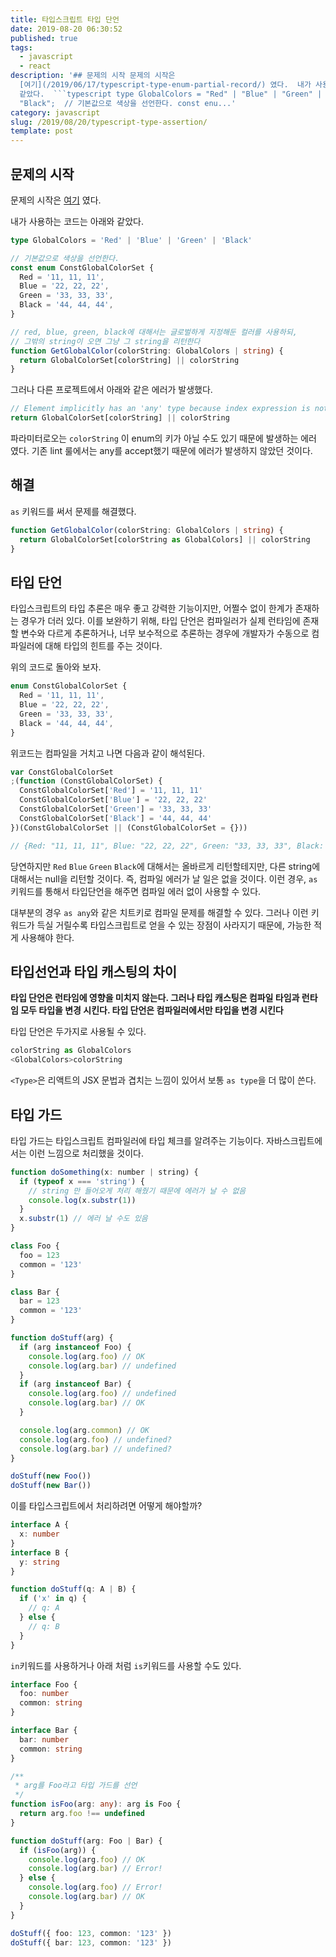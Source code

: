 ```yaml
---
title: 타입스크립트 타입 단언
date: 2019-08-20 06:30:52
published: true
tags:
  - javascript
  - react
description: '## 문제의 시작 문제의 시작은
  [여기](/2019/06/17/typescript-type-enum-partial-record/) 였다.  내가 사용하는 코드는 아래와
  같았다.  ```typescript type GlobalColors = "Red" | "Blue" | "Green" |
  "Black";  // 기본값으로 색상을 선언한다. const enu...'
category: javascript
slug: /2019/08/20/typescript-type-assertion/
template: post
---
```


## 문제의 시작

문제의 시작은 [여기](/2019/06/17/typescript-type-enum-partial-record/) 였다.

내가 사용하는 코드는 아래와 같았다.

```typescript
type GlobalColors = 'Red' | 'Blue' | 'Green' | 'Black'

// 기본값으로 색상을 선언한다.
const enum ConstGlobalColorSet {
  Red = '11, 11, 11',
  Blue = '22, 22, 22',
  Green = '33, 33, 33',
  Black = '44, 44, 44',
}

// red, blue, green, black에 대해서는 글로벌하게 지정해둔 컬러를 사용하되,
// 그밖의 string이 오면 그냥 그 string을 리턴한다
function GetGlobalColor(colorString: GlobalColors | string) {
  return GlobalColorSet[colorString] || colorString
}
```

그러나 다른 프로젝트에서 아래와 같은 에러가 발생했다.

```javascript
// Element implicitly has an 'any' type because index expression is not of type 'number'.
return GlobalColorSet[colorString] || colorString
```

파라미터로오는 `colorString` 이 enum의 키가 아닐 수도 있기 때문에 발생하는 에러 였다. 기존 lint 룰에서는 any를 accept했기 때문에 에러가 발생하지 않았던 것이다.

## 해결

`as` 키워드를 써서 문제를 해결했다.

```typescript
function GetGlobalColor(colorString: GlobalColors | string) {
  return GlobalColorSet[colorString as GlobalColors] || colorString
}
```

## 타입 단언

타입스크립트의 타입 추론은 매우 좋고 강력한 기능이지만, 어쩔수 없이 한계가 존재하는 경우가 더러 있다. 이를 보완하기 위해, 타입 단언은 컴파일러가 실제 런타임에 존재할 변수와 다르게 추론하거나, 너무 보수적으로 추론하는 경우에 개발자가 수동으로 컴파일러에 대해 타입의 힌트를 주는 것이다.

위의 코드로 돌아와 보자.

```typescript
enum ConstGlobalColorSet {
  Red = '11, 11, 11',
  Blue = '22, 22, 22',
  Green = '33, 33, 33',
  Black = '44, 44, 44',
}
```

위코드는 컴파일을 거치고 나면 다음과 같이 해석된다.

```javascript
var ConstGlobalColorSet
;(function (ConstGlobalColorSet) {
  ConstGlobalColorSet['Red'] = '11, 11, 11'
  ConstGlobalColorSet['Blue'] = '22, 22, 22'
  ConstGlobalColorSet['Green'] = '33, 33, 33'
  ConstGlobalColorSet['Black'] = '44, 44, 44'
})(ConstGlobalColorSet || (ConstGlobalColorSet = {}))

// {Red: "11, 11, 11", Blue: "22, 22, 22", Green: "33, 33, 33", Black: "44, 44, 44"}
```

당연하지만 `Red` `Blue` `Green` `Black`에 대해서는 올바르게 리턴할테지만, 다른 string에 대해서는 null을 리턴할 것이다. 즉, 컴파일 에러가 날 일은 없을 것이다. 이런 경우, `as` 키워드를 통해서 타입단언을 해주면 컴파일 에러 없이 사용할 수 있다.

대부분의 경우 `as any`와 같은 치트키로 컴파일 문제를 해결할 수 있다. 그러나 이런 키워드가 득실 거릴수록 타입스크립트로 얻을 수 있는 장점이 사라지기 때문에, 가능한 적게 사용해야 한다.

## 타입선언과 타입 캐스팅의 차이

**타입 단언은 런타임에 영향을 미치지 않는다. 그러나 타입 캐스팅은 컴파일 타임과 런타임 모두 타입을 변경 시킨다. 타입 단언은 컴파일러에서만 타입을 변경 시킨다**

타입 단언은 두가지로 사용될 수 있다.

```typescript
colorString as GlobalColors
<GlobalColors>colorString
```

`<Type>`은 리액트의 JSX 문법과 겹치는 느낌이 있어서 보통 `as type`을 더 많이 쓴다.

## 타입 가드

타입 가드는 타입스크립트 컴파일러에 타입 체크를 알려주는 기능이다. 자바스크립트에서는 이런 느낌으로 처리했을 것이다.

```javascript
function doSomething(x: number | string) {
  if (typeof x === 'string') {
    // string 만 들어오게 처리 해줬기 때문에 에러가 날 수 없음
    console.log(x.substr(1))
  }
  x.substr(1) // 에러 날 수도 있음
}

class Foo {
  foo = 123
  common = '123'
}

class Bar {
  bar = 123
  common = '123'
}

function doStuff(arg) {
  if (arg instanceof Foo) {
    console.log(arg.foo) // OK
    console.log(arg.bar) // undefined
  }
  if (arg instanceof Bar) {
    console.log(arg.foo) // undefined
    console.log(arg.bar) // OK
  }

  console.log(arg.common) // OK
  console.log(arg.foo) // undefined?
  console.log(arg.bar) // undefined?
}

doStuff(new Foo())
doStuff(new Bar())
```

이를 타입스크립트에서 처리하려면 어떻게 해야할까?

```typescript
interface A {
  x: number
}
interface B {
  y: string
}

function doStuff(q: A | B) {
  if ('x' in q) {
    // q: A
  } else {
    // q: B
  }
}
```

`in`키워드를 사용하거나 아래 처럼 `is`키워드를 사용할 수도 있다.

```typescript
interface Foo {
  foo: number
  common: string
}

interface Bar {
  bar: number
  common: string
}

/**
 * arg를 Foo라고 타입 가드를 선언
 */
function isFoo(arg: any): arg is Foo {
  return arg.foo !== undefined
}

function doStuff(arg: Foo | Bar) {
  if (isFoo(arg)) {
    console.log(arg.foo) // OK
    console.log(arg.bar) // Error!
  } else {
    console.log(arg.foo) // Error!
    console.log(arg.bar) // OK
  }
}

doStuff({ foo: 123, common: '123' })
doStuff({ bar: 123, common: '123' })
```
